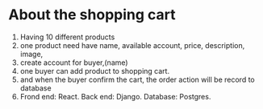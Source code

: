 #  About the shopping cart
1. Having 10 different products
2. one product need have  name, available account, price, description, image,
3. create account for buyer,(name)
4. one buyer can add product to shopping cart.
5. and when the buyer confirm the cart, the order action will be record to database 
6. Frond end: React. Back end: Django. Database: Postgres.

